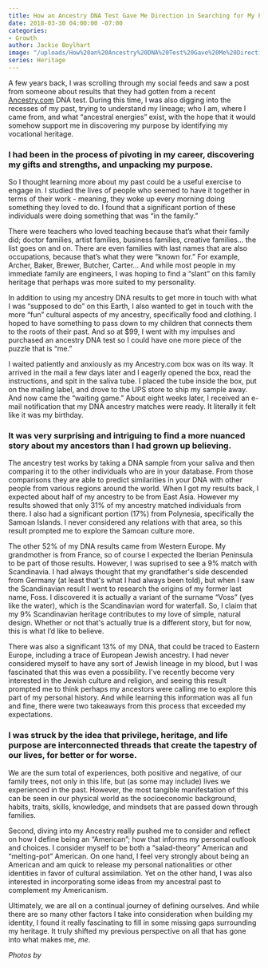 ```yaml
---
title: How an Ancestry DNA Test Gave Me Direction in Searching for My Purpose
date: 2018-03-30 04:00:00 -07:00
categories:
- Growth
author: Jackie Boylhart
image: "/uploads/How%20an%20Ancestry%20DNA%20Test%20Gave%20Me%20Direction%20in%20Searching%20for%20My%20Purpose%20-%20Yellow%20Co.jpg"
series: Heritage
---
```


A few years back, I was scrolling through my social feeds and saw a post from someone about results that they had gotten from a recent [Ancestry.com](https://www.ancestry.com/) DNA test. During this time, I was also digging into the recesses of my past, trying to understand my lineage; who I am, where I came from, and what “ancestral energies” exist, with the hope that it would somehow support me in discovering my purpose by identifying my vocational heritage.

### I had been in the process of pivoting in my career, discovering my gifts and strengths, and unpacking my purpose.

So I thought learning more about my past could be a useful exercise to engage in. I studied the lives of people who seemed to have it together in terms of their work - meaning, they woke up every morning doing something they loved to do. I found that a significant portion of these individuals were doing something that was “in the family.”

There were teachers who loved teaching because that’s what their family did; doctor families, artist families, business families, creative families... the list goes on and on. There are even families with last names that are also occupations, because that’s what they were “known for.” For example, Archer, Baker, Brewer, Butcher, Carter... And while most people in my immediate family are engineers, I was hoping to find a “slant” on this family heritage that perhaps was more suited to my personality.

In addition to using my ancestry DNA results to get more in touch with what I was “supposed to do” on this Earth, I also wanted to get in touch with the more “fun” cultural aspects of my ancestry, specifically food and clothing. I hoped to have something to pass down to my children that connects them to the roots of their past. And so at $99, I went with my impulses and purchased an ancestry DNA test so I could have one more piece of the puzzle that is “me.”

I waited patiently and anxiously as my Ancestry.com box was on its way. It arrived in the mail a few days later and I eagerly opened the box, read the instructions, and spit in the saliva tube. I placed the tube inside the box, put on the mailing label, and drove to the UPS store to ship my sample away. And now came the “waiting game.” About eight weeks later, I received an e-mail notification that my DNA ancestry matches were ready. It literally it felt like it was my birthday.

### It was very surprising and intriguing to find a more nuanced story about my ancestors than I had grown up believing.

The ancestry test works by taking a DNA sample from your saliva and then comparing it to the other individuals who are in your database. From those comparisons they are able to predict similarities in your DNA with other people from various regions around the world. When I got my results back, I expected about half of my ancestry to be from East Asia. However my results showed that only 31% of my ancestry matched individuals from there. I also had a significant portion (17%) from Polynesia, specifically the Samoan Islands. I never considered any relations with that area, so this result prompted me to explore the Samoan culture more.

The other 52% of my DNA results came from Western Europe. My grandmother is from France, so of course I expected the Iberian Peninsula to be part of those results. However, I was suprised to see a 9% match with Scandinavia. I had always thought that my grandfather's side descended from Germany (at least that's what I had always been told), but when I saw the Scandinavian result I went to research the origins of my former last name, Foss. I discovered it is actually a variant of the surname “Voss” (yes like the water), which is the Scandinavian word for waterfall. So, I claim that my 9% Scandinavian heritage contributes to my love of simple, natural design. Whether or not that's actually true is a different story, but for now, this is what I’d like to believe.

There was also a significant 13% of my DNA, that could be traced to Eastern Europe, including a trace of European Jewish ancestry. I had never considered myself to have any sort of Jewish lineage in my blood, but I was fascinated that this was even a possibility. I've recently become very interested in the Jewish culture and religion, and seeing this result prompted me to think perhaps my ancestors were calling me to explore this part of my personal history. And while learning this information was all fun and fine, there were two takeaways from this process that exceeded my expectations.

### I was struck by the idea that privilege, heritage, and life purpose are interconnected threads that create the tapestry of our lives, for better or for worse.

We are the sum total of experiences, both positive and negative, of our family trees, not only in this life, but (as some may include) lives we experienced in the past. However, the most tangible manifestation of this can be seen in our physical world as the socioeconomic background, habits, traits, skills, knowledge, and mindsets that are passed down through families.

Second, diving into my Ancestry really pushed me to consider and reflect on how I define being an “American”; how that informs my personal outlook and choices. I consider myself to be both a “salad-theory” American and “melting-pot” American. On one hand, I feel very strongly about being an American and am quick to release my personal nationalities or other identities in favor of cultural assimilation. Yet on the other hand, I was also interested in incorporating some ideas from my ancestral past to complement my Americanism.

Ultimately, we are all on a continual journey of defining ourselves. And while there are so many other factors I take into consideration when building my identity, I found it really fascinating to fill in some missing gaps surrounding my heritage. It truly shifted my previous perspective on all that has gone into what makes me, *me*.

*Photos by*